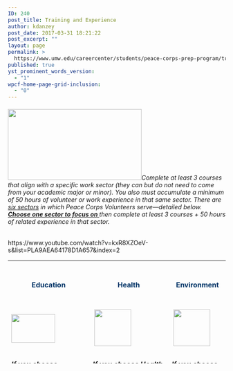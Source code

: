 ```yaml
---
ID: 240
post_title: Training and Experience
author: kdanzey
post_date: 2017-03-31 18:21:22
post_excerpt: ""
layout: page
permalink: >
  https://www.umw.edu/careercenter/students/peace-corps-prep-program/training-experience/
published: true
yst_prominent_words_version:
  - "1"
wpcf-home-page-grid-inclusion:
  - "0"
---
```

<h6><a href="https://www.peacecorps.gov/volunteer/university-programs/peace-corps-prep/"><img class="alignnone wp-image-235" src="http://www.umw.edu/careercenter/wp-content/uploads/sites/41/2017/03/PeaceCorpsPrep-1-300x159.jpg" alt="" width="309" height="164" /></a>Complete at least 3 courses that align with a specific work sector (they can but do not need to come from your academic major or minor). You also must accumulate a minimum of 50 hours of volunteer or work experience in that same sector. There are <u>six sectors</u> in which Peace Corps Volunteers serve—detailed below. <b><u>Choose one sector to focus on </u></b>then complete at least 3 courses + 50 hours of related experience in that sector.</h6>
https://www.youtube.com/watch?v=kxR8XZOeV-s&amp;list=PLA9AEA64178D1A657&amp;index=2
<table style="height: 238px" width="1653">
<tbody>
<tr>
<td style="text-align: center" width="116">
<h4><strong><span style="color: #003366">Education</span></strong></h4>
</td>
<td style="text-align: center" width="101">
<h4><strong><span style="color: #003366"> Health</span></strong></h4>
</td>
<td style="text-align: center" width="101">
<h4><strong><span style="color: #003366"> Environment</span></strong></h4>
</td>
<td style="text-align: center" width="101">
<h4><strong><span style="color: #003366">Agriculture</span></strong></h4>
</td>
<td style="text-align: center" width="101">
<h4><span style="color: #003366"><strong>Youth in Development</strong></span></h4>
</td>
<td style="text-align: center" width="101">
<h4><span style="color: #003366"><strong>Community Economic Development</strong></span></h4>
</td>
</tr>
<tr>
<td width="116"><img class="size-full wp-image-248 aligncenter" src="http://www.umw.edu/careercenter/wp-content/uploads/sites/41/2017/03/R1.png" alt="" width="101" height="66" /></td>
<td width="101"> <img class="size-full wp-image-250 aligncenter" src="http://www.umw.edu/careercenter/wp-content/uploads/sites/41/2017/03/R3.png" alt="" width="85" height="85" /></td>
<td width="101"> <img class="size-full wp-image-252 aligncenter" src="http://www.umw.edu/careercenter/wp-content/uploads/sites/41/2017/03/R5.png" alt="" width="85" height="85" /></td>
<td width="101"> <img class="size-full wp-image-249 aligncenter" src="http://www.umw.edu/careercenter/wp-content/uploads/sites/41/2017/03/R2.png" alt="" width="85" height="85" /></td>
<td width="101"> <img class="size-full wp-image-251 aligncenter" src="http://www.umw.edu/careercenter/wp-content/uploads/sites/41/2017/03/R4.png" alt="" width="85" height="85" /></td>
<td width="101"> <img class="size-full wp-image-253 aligncenter" src="http://www.umw.edu/careercenter/wp-content/uploads/sites/41/2017/03/R6.png" alt="" width="85" height="85" /></td>
</tr>
<tr>
<td style="vertical-align: top">
<h6 style="text-align: left"><strong><i><u>If you choose Education, take 3 courses from one of the following areas</u></i><i>:</i></strong></h6>
<h6>Education</h6>
<h6>English</h6>
<h6>Linguistics</h6>
<h6>Computer Science</h6>
<h6>Chemistry</h6>
<h6></h6>
<h6></h6>
<h6><span style="color: #000000"><strong><i><u>Recommended courses</u></i><i>:</i></strong></span></h6>
<h6><u>EDUC 371 &amp; 373 – Language Development and Literacy Instruction (Primary/Intermediate)</u></h6>
<h6><u>EDUC 454 – The Teaching of Foreign Language</u></h6>
<h6><u>EDUC 455 – The Teaching of Mathematics and Computer Science</u></h6>
<h6><u>EDUC 458 – The Teaching of Sciences</u></h6>
<h6><u>ENGL 399 – Community Service Learning</u></h6>
<h6><u>LING 101 – Introduction to Linguistics</u></h6>
<h6><u>LING 301 – Introduction to Psycholinguistics</u></h6>
<h6><u>LING 302 – Introduction to Sociolinguistics and Anthropological   Linguistics</u></h6>
<h6><u>CPSC 310 – Computer Information Systems</u></h6>
<h6><u>CPSC 420 – Modeling and Simulation</u></h6>
<h6><u>CHEM 105 &amp; 106 – Chemistry and Society with Laboratory</u></h6>
<h6><u>CHEM 493 – Chemical Outreach</u></h6>
&nbsp;
<h6><i></i><span style="color: #000000"><strong><i><u>And build 50 hours of </u></i><i><u>related </u></i><i><u>field experience through an activity such as</u></i><i>:</i></strong></span></h6>
<h6>Participating in one or more of several regional service opportunities such as (1) local programs for underserved populations at Stafford Junction, Heritage Park, or Bragg Hill, or (2) Catholic Charities Refugee Services.</h6>
<h6>Completing an internship at one of the many organizations and agencies in the Greater Fredericksburg region such as (1) Bundle of Joy Child Development, (2) the Virginia Museum of Fine Arts, (3) the Smithsonian National Education Outreach program, (4) or completing a supervised practicum experience through the College of Education.</h6>
<h6>Participating in a UMW Abroad program such as (1) Academic Latinoamericana – Quito, Ecuador, (2) CIEE Dakar, Senegal, (3) CIEE Gaborone, Botswana, or (4) Sol Education Abroad – Heredia, Costa Rica.</h6>
<h6>Teaching in one of these or a similar form: in a classroom, with a community outreach organization, or in a formal tutoring capacity.</h6>
<h6>The subject of the teaching may be English as a Foreign/Second Language, special education, drama, or a STEM subject.</h6>
</td>
<td style="vertical-align: top">
<h6><strong><i><u>If you choose Health, take three courses from one of the following areas</u></i><i>:</i></strong></h6>
<h6>Biology</h6>
<h6>Economics</h6>
<h6>Sociology</h6>
<h6>Nursing</h6>
<h6></h6>
<h6></h6>
<h6><span style="color: #000000"><strong><i><u>Recommended courses:</u></i></strong></span></h6>
<h6><u>BIOL 384 – Human Anatomy </u></h6>
<h6><u>BIOL 385 – Human Physiology</u></h6>
<h6><u>BIOL 391 – Immunology</u></h6>
<h6><u>BIOL 440 – Biology of Cancer</u></h6>
<h6><u>ECON 332 – Economics of Health</u></h6>
<h6><u>SOCG 320 – Food Justice</u></h6>
<h6><u>SOCG 334 – Medical Sociology</u></h6>
<h6><u>SOCG 335 – Global Perspectives on Health and Illness</u></h6>
<h6></h6>
<h6><u> </u><i><u>And build 50 hours of </u></i><b><i><u>related </u></i></b><i><u>field experience through an activity such as</u></i><i>:</i></h6>
<h6>Volunteer or work experience in such areas as HIV/AIDS outreach, hospice, family planning counseling, emergency medical technician (EMT) or CPR teaching/certification, maternal health, and hands-­‐on caregiving in a hospital, clinic, or lab technician setting.</h6>
<h6>Counseling or teaching in health subjects.</h6>
<h6>Working as a resident advisor in a dormitory, as a peer nutritionist, or as a sexually transmitted infections counselor.</h6>
<h6>Significant experience in mechanical repairs, construction, carpentry, masonry, plumbing, hydrology, or set design.</h6>
<h6>Participating in regional service opportunities such as those at (1) the Moss Free Clinic, Mary Washington Hospital, or the Spotsylvania Medical Center, (2) Fredericksburg Area HIV/AIDS Support Services (FAHASS), or serving as a volunteer EMT at a local Fire and Rescue Unit.</h6>
<h6>Completing an internship at one of the many organizations and agencies in the Greater Fredericksburg region <span style="font-family: inherit;font-size: inherit">such as (1) the Virginia Department of Health, (2) Community of Hope, (3) the U.S. Department of Health and Human Services.</span></h6>
<h6>Participating in a UMW Abroad Program such as (1) CIEE Dakar, Senegal, (2) CIEE Monteverde, Costa Rica, (3) CIEE Gaborone, Botswana, (4) KEI Bangkok, Thailand, (5) SIT China: Community Health and Traditional Chinese Medicine, (6) SIT Jordan: Refugees, Health and Humanitarian Action, or (7) SIT Madagascar: Traditional Medicine and Healthcare Systems.</h6>
</td>
<td style="vertical-align: top">
<h6><strong><em><u>If you choose Environment, take three courses from one of the following areas</u></em><em>:</em></strong></h6>
<h6>Biology</h6>
<h6>Economics</h6>
<h6>Earth and<span style="font-family: inherit;font-size: inherit"> Environmental Science</span></h6>
<h6><span style="font-family: inherit;font-size: inherit">Geology</span></h6>
<h6><span style="font-family: inherit;font-size: inherit">Philosophy</span></h6>
<h6><span style="font-family: inherit;font-size: inherit">Sociology</span></h6>
<h6></h6>
&nbsp;
<h6><span style="color: #000000"><strong><em><u>Recommended courses</u></em><em>:</em></strong></span></h6>
<h6><u>B</u><u>IOL 231 – Botany</u></h6>
<h6><u>BIOL 424 – Tropical Ecology</u></h6>
<h6><u>BIOL 428 – Conservation Biology</u></h6>
<h6><u>ECON 331 – Environmental and Resource Economics</u></h6>
<h6><u>ECON 351 – Poverty, Affluence, and Equality</u></h6>
<h6><u>EESC 230 – Global Environmental Problems</u></h6>
<h6><u>EESC 240 – Field Methods in Environmental Science and Geology</u></h6>
<h6><u>EESC 322 – Aquatic Ecology</u></h6>
<h6><u>EESC 325 – Environmental Geochemistry</u></h6>
<h6><u>EESC 326 – Pollution Prevention Planning</u></h6>
<h6><u>EESC 340 – Energy Resources and Technology</u></h6>
<h6><u>PHIL 330 – Environmental Ethics</u></h6>
<h6><u>PHIL 430 – Ethics, Environment, and Sustainability</u></h6>
<h6><u>SOCG 354 – Environmental Sociology</u></h6>
<h6></h6>
<h6><strong><span style="color: #003366"><u> </u><span style="color: #000000"><em><u>And build 50 hours of related field experience through an activity such as</u></em><em>:</em></span></span></strong></h6>
<h6>Educating the public on environmental or conservation issues, or working on environmental campaigns.</h6>
<h6>Conducting biological surveys of plants or animals.</h6>
<h6>Investigating an environmental issue through an independent research project.</h6>
<h6>Gardening, farming, nursery management, organic or low-­‐input vegetable production, or landscaping.</h6>
<h6>Providing technical assistance and training in natural resource management.</h6>
<h6>Participating in regional service opportunities such as (1) Friends of the Rappahannock,(2) Downtown Greens, and (3) campus sustainability projects coordinated by the President’s Council for Sustainability.</h6>
<h6>Completing an internship at one of the many organizations and agencies in the Greater Fredericksburg region such as (1) Environment Virginia, (2) Northern Virginia Soil andWater Conservation District, (3) Lake Anna State Park, (4) Friends of the Rappahannock,(5) Tree Fredericksburg, (6) The Sierra Club.</h6>
<h6>Participating in a UMW Abroad Program such as (1) CIEE Dakar, Senegal, (2) CIEE Gaborone, Botswana, (3) IES Galapagos Islands, Ecuador, (4) KEI Bangkok, Thailand, (5) SIT Ecuador: Comparative Ecology and Conservation, (6) SIT Madagascar: Biodiversity and Natural Resource Management, (7) SIT Mongolia: Geopolitics and the Environment,(8) SIT Panama: Tropical Ecology, Marine Ecosystems, &amp; Biodiversity Conservation, (9) SIT Panama: Tropical Ecology, Marine Ecosystems, and Biodiversity Conservation, (10), SIT Tanzania-­‐Zanzibar: Coastal Ecology &amp; Natural Resource Management, or (11) SIT Tanzania: Wildlife Conservation and Political Ecology.</h6>
</td>
<td style="vertical-align: top">
<h6><em><u>If you choose Agriculture, take three courses from one of the following areas</u></em><em>:</em></h6>
<h6>Biology or Earth and Environmental Science</h6>
<h6></h6>
<h6><em><u>Recommended courses</u></em><em>:</em></h6>
<h6><u>BIOL 231 – Botany</u></h6>
<h6><u>BIOL 311 – Plant Ecology</u></h6>
<h6><u>BIOL 312 – Plant Physiology</u></h6>
<h6><u>BIOL 323 – Entomology</u></h6>
<h6><u>EESC 230 – Global Environmental Problems</u></h6>
<h6><u>EESC 307 – Environmental Soil Science</u><u>EESC 315 – Hydrogeology</u><u>EESC 325 – Environmental Geochemistry</u></h6>
<h6></h6>
<h6><em><u>And build 50 hours of <strong>related </strong>field experience through an activity such as</u></em><em>:</em></h6>
<h6>Working with a large-­‐scale or family-­‐run business involving vegetable gardening, farming, nursery work, tree planting or care, urban forestry, landscaping, livestock care and management, or fish cultivation and     production</h6>
<h6>Teaching or tutoring the public in environmental or agricultural issues/activities</h6>
<h6>Working on the business management or marketing side of a commercial farm</h6>
<h6>Participating in regional service opportunities such as (1) Tree Fredericksburg, (2) Braehead Farm, and (3) the Virginia Cooperative Extension (in Spotsylvania or Stafford counties).</h6>
<h6>Completing an internship at one of the many organizations and agencies in the Greater Fredericksburg region such as (1) the United States Department of Agriculture, (2) the Arcadia Center for Sustainable Food and Agriculture, (3) the Good Turn Earth Company,(4) Northern Virginia Soil and Water Conservation District.</h6>
<h6>Participating in a UMW Abroad Program such as (1) CIEE Gaborone, Botswana, (2) SIT IHP: Rethinking Food Security: People, Agriculture, and Politics, (3) CIEE Monteverde, Costa Rica</h6>
<h6>Teaching in one of these or a similar form: in a classroom, with a community outreach organization, or in a formal tutoring capacity</h6>
<h6>The subject of the teaching may be English as a Foreign/Second Language, special education, drama, or a STEM subject</h6>
</td>
<td style="vertical-align: top">
<h6><em><u>If you choose Youth in Development, take three courses from one of the following areas</u></em><em>:</em></h6>
<h6>Psychology or Sociology</h6>
<h6><em><u>Recommended courses</u></em><em>:</em></h6>
<h6><u>PSYC</u><u> 331 – Developmental Psychology: The Infant and Child</u></h6>
<h6><u>PSYC 332 – Developmental Psychology: The Adolescent and Adult</u></h6>
<h6><u>PSYC 347 – Psychology of Men</u></h6>
<h6><u>PSYC 350 – Psychology of women</u></h6>
<h6><u>SOCG 301 – Evolution and Social Behavior</u></h6>
<h6><u>SOCG 351 – Juvenile Delinquency</u></h6>
<h6><em><u>And build 50 hours of <strong>related </strong>field experience through an activity such as</u></em><em>:</em></h6>
<h6>Teaching or counseling in at-­‐risk youth programs</h6>
<h6>Activities that involve planning, organizing, assessing community needs, counseling, and leadership, in areas such as education, youth development, health and HIV/AIDS, the environment, and/or business</h6>
<h6>Participating in regional service opportunities such as (1) UMW’s James Farmer Scholars Program, (2) Young Women Leaders Program, (3) Hope House or Thurman Brisben Center, (4) Catholic Charities Refugee</h6>
<h6>Completing an internship at one of the many organizations and agencies in the Greater Fredericksburg region such as Rappahannock Big Brothers, Big Sisters or the Boys and Girls Clubs of</h6>
<h6>Participating in a UMW Abroad Program such as: (1) CIEE Dakar, Senegal, (2) SIT Nicaragua: Youth Culture, Literacy, and Media, or (3) SIT Samoa: Pacific Communities and Social Change.</h6>
</td>
<td style="vertical-align: top">
<h6><em><u>If you choose Community Economic Dev., take three courses from one of the following areas</u></em><em>:</em></h6>
<h6>Accounting</h6>
<h6>Business</h6>
<h6>Economics</h6>
<h6>Geography</h6>
<h6>Management</h6>
<h6>Management Information Systems</h6>
<h6>Marketing</h6>
<h6>Sociology</h6>
<h6>Computer Science and related majors</h6>
<h6><em><u>Recommended courses</u></em><em>:</em></h6>
<h6><u>ACCT 101 &amp; 102 – Principles of Accounting I &amp; II or ACCT 110 Intensive Principles of Accounting</u></h6>
<h6><u>ACCT 301 &amp; 302 – Intermediate Accounting I &amp; II</u></h6>
<h6><u>ACCT 304 – Cost Managerial Accounting</u></h6>
<h6><u>ACCT 401 – Accounting Information Systems</u></h6>
<h6><u>ACC</u><u>T</u> <u>42</u><u>0</u> <u>–</u> <u>Go</u><u>ver</u><u>n</u><u>m</u><u>e</u><u>n</u><u>t</u><u>a</u><u>l</u> <u>an</u><u>d</u> <u>No</u><u>t</u><u>-­‐</u><u>f</u><u>o</u><u>r</u><u>-­‐</u><u>P</u><u>r</u><u>o</u><u>f</u><u>it</u> <u>A</u><u>cc</u><u>oun</u><u>t</u><u>ing</u></h6>
<h6><u>BUAD 473 – Environment of International Business</u></h6>
<h6><u>E</u><u>CO</u><u>N</u> <u>32</u><u>4</u> <u>–</u> <u>Econo</u><u>m</u><u>ics</u> <u>o</u><u>f</u> <u>Ph</u><u>ilanthropy</u> <u>an</u><u>d</u> <u>th</u><u>e</u> <u>N</u><u>o</u><u>n</u><u>-­‐</u><u>P</u><u>r</u><u>o</u><u>f</u><u>it</u> <u>Sect</u><u>o</u><u>r</u></h6>
<h6><u>ECON 381 – Microfinance for Development</u></h6>
<h6><u>ECON 384 – Economic Development</u></h6>
<h6><u>FINC 301 – Principles of Finance</u></h6>
<h6><u>FINC 430 – Financial Modeling</u></h6>
<h6><u>GEOG 236 – Globalization and Local Development</u></h6>
<h6><u>GEOG 250 – Introduction to Geographic Information Systems and Cartography</u></h6>
<h6><u>GEOG 339 – Geography and Development</u></h6>
<h6><u>GEOG 340 – Remote Sensing and Air Photo Interpretation</u></h6>
<h6><u>GEOG 355 – Mobile Geographic Information Systems and Global Positioning Systems</u></h6>
<h6><u>MGMT 300 – Principles of Management</u></h6>
<h6><u>MGMT 346 – Human Resource Management</u></h6>
<h6><u>MGMT 421 – Entrepreneurial Venture C</u><u>reation</u></h6>
<h6><u>MIST 201 – Management Information Systems and Applications</u></h6>
<h6><u>MIST 301 – Principles of Knowledge Management</u></h6>
<h6><u>MKTG 301 – Principles of Marketing</u></h6>
<h6><u>MKTG 401 – Marketing Research</u></h6>
<h6><u>MKTG 460 – International Marketing</u></h6>
<h6><u>SOCG 404 – Global Inequality and Development</u></h6>
<h6><em><u>And build 50 hours of <strong>related </strong>field experience through an activity such as</u></em><em>:</em></h6>
<h6>Working with businesses, organizations, or cooperatives in accounting, finance, microfinance, management, project management, budgeting, or marketing</h6>
<h6>Starting and running your own business or other entrepreneurial activity</h6>
<h6>Training others in computer literacy, maintenance, and repair</h6>
<h6>Website design or online marketing</h6>
<h6>Founding or leading a community-­‐ or school-­‐based organization</h6>
<h6>Participating in regional service opportunities or completing an internship such as at the Small Business Development Center or the Fredericksburg Regional Chamber of Commerce.</h6>
<h6>Participating in a UMW Abroad Program such as (1) CIEE University of Botswana – Gaborone, Botswana, (2) CIEE Dakar, Senegal, (3) SIT Jordan: Modernization and Social Change, (4) SIT Madagascar: Urbanization and Rural Development, (5) SIT Nepal: Development and Social Change, (6) SIT Peru: Indigenous Peoples and Globalization, (6) SIT Samoa: Pacific Communities and Social Change, or (7) SIT Uganda: Development Studies,</h6>
<h6><em>Nearly two-­‐thirds of Peace Corps Volunteers serve in Education or Health. Coursework and meaningful experience in one of these areas—especially teaching English as a second/foreign language—produce some of the strongest candidates.</em></h6>
</td>
</tr>
</tbody>
</table>
&nbsp;